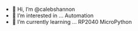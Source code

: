 - 👋 Hi, I’m @calebshannon
- 👀 I’m interested in ... Automation
- 🌱 I’m currently learning ... RP2040 MicroPython

<!---
calebshannon/calebshannon is a ✨ special ✨ repository because its `README.md` (this file) appears on your GitHub profile.
You can click the Preview link to take a look at your changes.
--->
